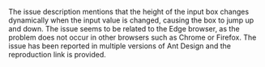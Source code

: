 The issue description mentions that the height of the input box changes dynamically when the input value is changed, causing the box to jump up and down. The issue seems to be related to the Edge browser, as the problem does not occur in other browsers such as Chrome or Firefox. The issue has been reported in multiple versions of Ant Design and the reproduction link is provided.
